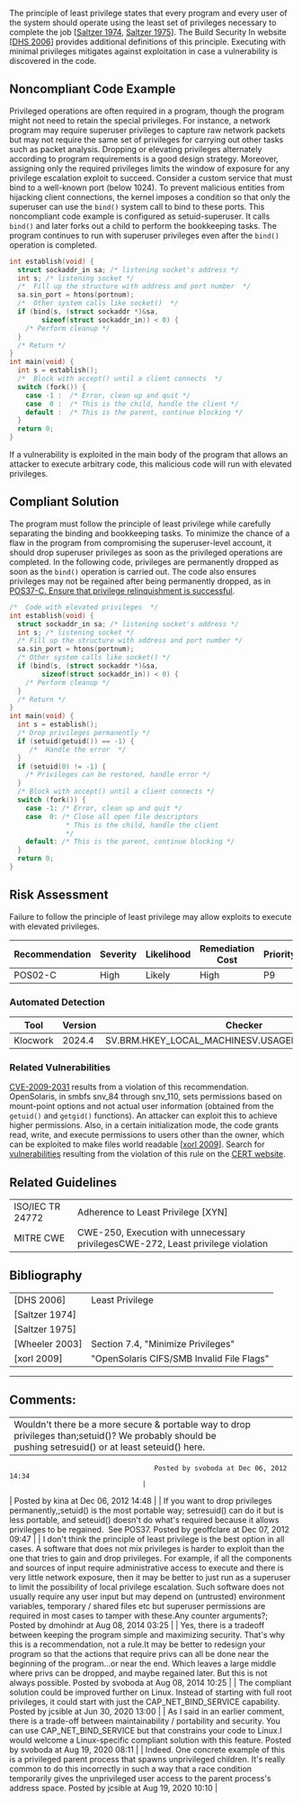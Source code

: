 The principle of least privilege states that every program and every user of the system should operate using the least set of privileges necessary to complete the job \[[Saltzer 1974](AA.-Bibliography_87152170.html#AA.Bibliography-Saltzer74), [Saltzer 1975](AA.-Bibliography_87152170.html#AA.Bibliography-Saltzer75)\]. The Build Security In website \[[DHS 2006](AA.-Bibliography_87152170.html#AA.Bibliography-DHS06)\] provides additional definitions of this principle. Executing with minimal privileges mitigates against exploitation in case a vulnerability is discovered in the code.
## Noncompliant Code Example
Privileged operations are often required in a program, though the program might not need to retain the special privileges. For instance, a network program may require superuser privileges to capture raw network packets but may not require the same set of privileges for carrying out other tasks such as packet analysis. Dropping or elevating privileges alternately according to program requirements is a good design strategy. Moreover, assigning only the required privileges limits the window of exposure for any privilege escalation exploit to succeed.
Consider a custom service that must bind to a well-known port (below 1024). To prevent malicious entities from hijacking client connections, the kernel imposes a condition so that only the superuser can use the `bind()` system call to bind to these ports.
This noncompliant code example is configured as setuid-superuser. It calls `bind()` and later forks out a child to perform the bookkeeping tasks. The program continues to run with superuser privileges even after the `bind()` operation is completed.
``` c
int establish(void) {
  struct sockaddr_in sa; /* listening socket's address */
  int s; /* listening socket */
  /*  Fill up the structure with address and port number  */
  sa.sin_port = htons(portnum);
  /*  Other system calls like socket()  */
  if (bind(s, (struct sockaddr *)&sa,
        sizeof(struct sockaddr_in)) < 0) {
    /* Perform cleanup */
  }
  /* Return */
}
int main(void) {
  int s = establish();
  /*  Block with accept() until a client connects  */
  switch (fork()) {
    case -1 :  /* Error, clean up and quit */
    case  0 :  /* This is the child, handle the client */
    default :  /* This is the parent, continue blocking */
  }
  return 0;
}
```
If a vulnerability is exploited in the main body of the program that allows an attacker to execute arbitrary code, this malicious code will run with elevated privileges.
## Compliant Solution
The program must follow the principle of least privilege while carefully separating the binding and bookkeeping tasks. To minimize the chance of a flaw in the program from compromising the superuser-level account, it should drop superuser privileges as soon as the privileged operations are completed. In the following code, privileges are permanently dropped as soon as the `bind()` operation is carried out. The code also ensures privileges may not be regained after being permanently dropped, as in [POS37-C. Ensure that privilege relinquishment is successful](POS37-C_%20Ensure%20that%20privilege%20relinquishment%20is%20successful).
``` c
/*  Code with elevated privileges  */
int establish(void) {
  struct sockaddr_in sa; /* listening socket's address */
  int s; /* listening socket */
  /* Fill up the structure with address and port number */
  sa.sin_port = htons(portnum);
  /* Other system calls like socket() */
  if (bind(s, (struct sockaddr *)&sa,
        sizeof(struct sockaddr_in)) < 0) {
    /* Perform cleanup */
  }
  /* Return */
}
int main(void) {
  int s = establish();
  /* Drop privileges permanently */
  if (setuid(getuid()) == -1) {
     /*  Handle the error  */
  }
  if (setuid(0) != -1) {
    /* Privileges can be restored, handle error */
  }
  /* Block with accept() until a client connects */
  switch (fork()) {
    case -1: /* Error, clean up and quit */
    case  0: /* Close all open file descriptors
              * This is the child, handle the client
              */
    default: /* This is the parent, continue blocking */
  }
  return 0;
}
```
## Risk Assessment
Failure to follow the principle of least privilege may allow exploits to execute with elevated privileges.

| Recommendation | Severity | Likelihood | Remediation Cost | Priority | Level |
| ----|----|----|----|----|----|
| POS02-C | High | Likely | High | P9 | L2 |

### Automated Detection

| Tool | Version | Checker | Description |
| ----|----|----|----|
| Klocwork | 2024.4 | SV.BRM.HKEY_LOCAL_MACHINESV.USAGERULES.PERMISSIONS |  |

### Related Vulnerabilities
[CVE-2009-2031](http://web.nvd.nist.gov/view/vuln/detail?vulnId=CVE-2009-2031) results from a violation of this recommendation. OpenSolaris, in smbfs snv_84 through snv_110, sets permissions based on mount-point options and not actual user information (obtained from the `getuid()` and `getgid()` functions). An attacker can exploit this to achieve higher permissions. Also, in a certain initialization mode, the code grants read, write, and execute permissions to users other than the owner, which can be exploited to make files world readable \[[xorl 2009](http://xorl.wordpress.com/2009/06/14/opensolaris-cifssmb-invalid-file-flags/)\].
Search for [vulnerabilities](BB.-Definitions_87152273.html#BB.Definitions-vulnerabilit) resulting from the violation of this rule on the [CERT website](https://www.kb.cert.org/vulnotes/bymetric?searchview&query=FIELD+KEYWORDS+contains+POS02-C).
## Related Guidelines

|  |  |
| ----|----|
| ISO/IEC TR 24772 | Adherence to Least Privilege [XYN] |
| MITRE CWE | CWE-250, Execution with unnecessary privilegesCWE-272, Least privilege violation |

## Bibliography

|  |  |
| ----|----|
| [DHS 2006] | Least Privilege  |
| [Saltzer 1974] |  |
| [Saltzer 1975] |  |
| [Wheeler 2003] | Section 7.4, "Minimize Privileges" |
| [xorl 2009] | "OpenSolaris CIFS/SMB Invalid File Flags" |

------------------------------------------------------------------------
[](https://wiki.sei.cmu.edu/confluence/pages/viewpage.action?pageId=87152372) [](../c/Rec_%2050_%20POSIX%20_POS_) [](https://wiki.sei.cmu.edu/confluence/pages/viewpage.action?pageId=87152062)
## Comments:

|  |
| ----|
| Wouldn't there be a more secure & portable way to drop privileges than;setuid()? We probably should be pushing setresuid() or at least seteuid() here.
                                        Posted by svoboda at Dec 06, 2012 14:34
                                     |
| 
                                        Posted by kina at Dec 06, 2012 14:48
                                     |
| If you want to drop privileges permanently,;setuid() is the most portable way; setresuid() can do it but is less portable, and seteuid() doesn't do what's required because it allows privileges to be regained.  See POS37.
                                        Posted by geoffclare at Dec 07, 2012 09:47
                                     |
| I don't think the principle of least privilege is the best option in all cases. A software that does not mix privileges is harder to exploit than the one that tries to gain and drop privileges. For example, if all the components and sources of input require administrative access to execute and there is very little network exposure, then it may be better to just run as a superuser to limit the possibility of local privilege escalation. Such software does not usually require any user input but may depend on (untrusted) environment variables, temporary / shared files etc but superuser permissions are required in most cases to tamper with these.Any counter arguments?;
                                        Posted by dmohindr at Aug 08, 2014 03:25
                                     |
| Yes, there is a tradeoff between keeping the program simple and maximizing security. That's why this is a recommendation, not a rule.It may be better to redesign your program so that the actions that require privs can all be done near the beginning of the program...or near the end. Which leaves a large middle where privs can be dropped, and maybe regained later. But this is not always possible.
                                        Posted by svoboda at Aug 08, 2014 10:25
                                     |
| The compliant solution could be improved further on Linux. Instead of starting with full root privileges, it could start with just the CAP_NET_BIND_SERVICE capability.
                                        Posted by jcsible at Jun 30, 2020 13:00
                                     |
| As I said in an earlier comment, there is a trade-off between maintainability / portability and security. You can use CAP_NET_BIND_SERVICE but that constrains your code to Linux.I would welcome a Linux-specific compliant solution with this feature.
                                        Posted by svoboda at Aug 19, 2020 08:11
                                     |
| Indeed. One concrete example of this is a privileged parent process that spawns unprivileged children. It's really common to do this incorrectly in such a way that a race condition temporarily gives the unprivileged user access to the parent process's address space.
                                        Posted by jcsible at Aug 19, 2020 10:10
                                     |

